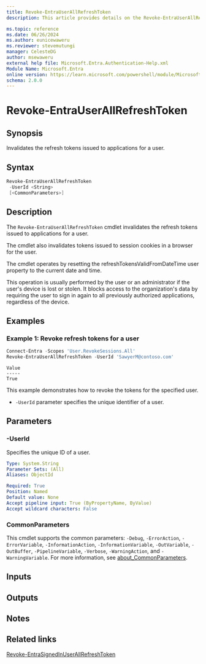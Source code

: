 ```yaml
---
title: Revoke-EntraUserAllRefreshToken
description: This article provides details on the Revoke-EntraUserAllRefreshToken command.

ms.topic: reference
ms.date: 06/26/2024
ms.author: eunicewaweru
ms.reviewer: stevemutungi
manager: CelesteDG
author: msewaweru
external help file: Microsoft.Entra.Authentication-Help.xml
Module Name: Microsoft.Entra
online version: https://learn.microsoft.com/powershell/module/Microsoft.Entra/Revoke-EntraUserAllRefreshToken
schema: 2.0.0
---
```


# Revoke-EntraUserAllRefreshToken

## Synopsis

Invalidates the refresh tokens issued to applications for a user.

## Syntax

```powershell
Revoke-EntraUserAllRefreshToken
 -UserId <String>
 [<CommonParameters>]
```

## Description

The `Revoke-EntraUserAllRefreshToken` cmdlet invalidates the refresh tokens issued to applications for a user.

The cmdlet also invalidates tokens issued to session cookies in a browser for the user.

The cmdlet operates by resetting the refreshTokensValidFromDateTime user property to the current date and time.

This operation is usually performed by the user or an administrator if the user's device is lost or stolen. It blocks access to the organization's data by requiring the user to sign in again to all previously authorized applications, regardless of the device.

## Examples

### Example 1: Revoke refresh tokens for a user

```powershell
Connect-Entra -Scopes 'User.RevokeSessions.All'
Revoke-EntraUserAllRefreshToken -UserId 'SawyerM@contoso.com'
```

```Output
Value
-----
True
```

This example demonstrates how to revoke the tokens for the specified user.

- `-UserId` parameter specifies the unique identifier of a user.

## Parameters

### -UserId

Specifies the unique ID of a user.

```yaml
Type: System.String
Parameter Sets: (All)
Aliases: ObjectId

Required: True
Position: Named
Default value: None
Accept pipeline input: True (ByPropertyName, ByValue)
Accept wildcard characters: False
```

### CommonParameters

This cmdlet supports the common parameters: `-Debug`, `-ErrorAction`, `-ErrorVariable`, `-InformationAction`, `-InformationVariable`, `-OutVariable`, `-OutBuffer`, `-PipelineVariable`, `-Verbose`, `-WarningAction`, and `-WarningVariable`. For more information, see [about_CommonParameters](https://go.microsoft.com/fwlink/?LinkID=113216).

## Inputs

## Outputs

## Notes

## Related links

[Revoke-EntraSignedInUserAllRefreshToken](Revoke-EntraSignedInUserAllRefreshToken.md)
